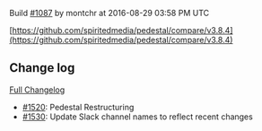 Build [#1087](https://circleci.com/gh/spiritedmedia/pedestal/1087) by montchr at 2016-08-29 03:58 PM UTC

[https://github.com/spiritedmedia/pedestal/compare/v3.8.4](https://github.com/spiritedmedia/pedestal/compare/v3.8.4)
## Change log
[Full Changelog](https://github.com/spiritedmedia/pedestal/compare/v3.8.3...v3.8.4)

 - [#1520](https://github.com/spiritedmedia/pedestal/pull/1520): Pedestal Restructuring
 - [#1530](https://github.com/spiritedmedia/pedestal/pull/1530): Update Slack channel names to reflect recent changes
